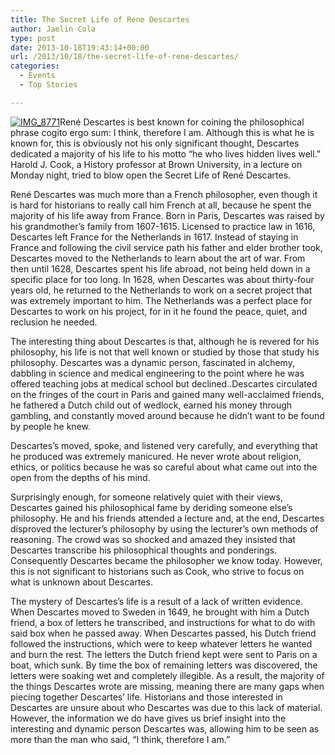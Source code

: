 ```yaml
---
title: The Secret Life of Rene Descartes
author: Jaelin Cola
type: post
date: 2013-10-18T19:43:14+00:00
url: /2013/10/18/the-secret-life-of-rene-descartes/
categories:
  - Events
  - Top Stories

---
```

[<img class="aligncenter size-full wp-image-3058" alt="IMG_8771" src="https://i2.wp.com/www.reedquest.org/wp-content/uploads/2013/10/IMG_87711.jpg?resize=770%2C430" data-recalc-dims="1" />][1]René Descartes is best known for coining the philosophical phrase cogito ergo sum: I think, therefore I am. Although this is what he is known for, this is obviously not his only significant thought, Descartes dedicated a majority of his life to his motto “he who lives hidden lives well.” Harold J. Cook, a History professor at Brown University, in a lecture on Monday night, tried to blow open the Secret Life of René Descartes.

René Descartes was much more than a French philosopher, even though it is hard for historians to really call him French at all, because he spent the majority of his life away from France. Born in Paris, Descartes was raised by his grandmother’s family from 1607-1615. Licensed to practice law in 1616, Descartes left France for the Netherlands in 1617. Instead of staying in France and following the civil service path his father and elder brother took, Descartes moved to the Netherlands to learn about the art of war. From then until 1628, Descartes spent his life abroad, not being held down in a specific place for too long. In 1628, when Descartes was about thirty-four years old, he returned to the Netherlands to work on a secret project that was extremely important to him. The Netherlands was a perfect place for Descartes to work on his project, for in it he found the peace, quiet, and reclusion he needed.

The interesting thing about Descartes is that, although he is revered for his philosophy, his life is not that well known or studied by those that study his philosophy. Descartes was a dynamic person, fascinated in alchemy, dabbling in science and medical engineering to the point where he was offered teaching jobs at medical school but declined..Descartes circulated on the fringes of the court in Paris and gained many well-acclaimed friends, he fathered a Dutch child out of wedlock, earned his money through gambling, and constantly moved around because he didn’t want to be found by people he knew.

Descartes’s moved, spoke, and listened very carefully, and everything that he produced was extremely manicured. He never wrote about religion, ethics, or politics because he was so careful about what came out into the open from the depths of his mind.

Surprisingly enough, for someone relatively quiet with their views, Descartes gained his philosophical fame by deriding someone else’s philosophy. He and his friends attended a lecture and, at the end, Descartes disproved the lecturer’s philosophy by using the lecturer’s own methods of reasoning. The crowd was so shocked and amazed they insisted that Descartes transcribe his philosophical thoughts and ponderings. Consequently Descartes became the philosopher we know today. However, this is not significant to historians such as Cook, who strive to focus on what is unknown about Descartes.

The mystery of Descartes’s life is a result of a lack of written evidence. When Descartes moved to Sweden in 1649, he brought with him a Dutch friend, a box of letters he transcribed, and instructions for what to do with said box when he passed away. When Descartes passed, his Dutch friend followed the instructions, which were to keep whatever letters he wanted and burn the rest. The letters the Dutch friend kept were sent to Paris on a boat, which sunk. By time the box of remaining letters was discovered, the letters were soaking wet and completely illegible. As a result, the majority of the things Descartes wrote are missing, meaning there are many gaps when piecing together Descartes’ life. Historians and those interested in Descartes are unsure about who Descartes was due to this lack of material. However, the information we do have gives us brief insight into the interesting and dynamic person Descartes was, allowing him to be seen as more than the man who said, “I think, therefore I am.&#8221;

 [1]: https://i2.wp.com/www.reedquest.org/wp-content/uploads/2013/10/IMG_87711.jpg